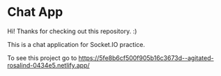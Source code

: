 # Chat App

Hi! Thanks for checking out this repository. :)

This is a chat application for Socket.IO practice.

To see this project go to https://5fe8b6cf500f905b16c3673d--agitated-rosalind-0434e5.netlify.app/
